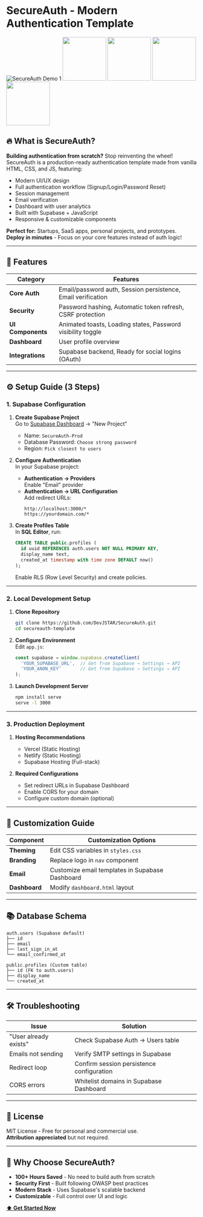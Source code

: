 # SecureAuth - Modern Authentication Template

![SecureAuth Demo 1](https://i.imgur.com/3Tq3dv3.png)
<img src="https://i.imgur.com/Z9fKAir.png" height="115px" width="auto"> <img src="https://i.imgur.com/fVc7vcx.png" height="115px" width="auto">
<img src="https://i.imgur.com/62jrYwD.png" height="115px" width="auto"> <img src="https://i.imgur.com/Za7V1SC.png" height="115px" width="auto">

## 🔥 What is SecureAuth?

**Building authentication from scratch?** Stop reinventing the wheel!  
SecureAuth is a production-ready authentication template made from vanilla HTML, CSS, and JS, featuring:

- Modern UI/UX design
- Full authentication workflow (Signup/Login/Password Reset)
- Session management
- Email verification
- Dashboard with user analytics
- Built with Supabase + JavaScript
- Responsive & customizable components

**Perfect for:** Startups, SaaS apps, personal projects, and prototypes.  
**Deploy in minutes** - Focus on your core features instead of auth logic!

---

## 🚀 Features

| Category          | Features                                                                 |
|-------------------|--------------------------------------------------------------------------|
| **Core Auth**      | Email/password auth, Session persistence, Email verification            |
| **Security**       | Password hashing, Automatic token refresh, CSRF protection              |
| **UI Components**  | Animated toasts, Loading states, Password visibility toggle             |
| **Dashboard**      | User profile overview                                                   |
| **Integrations**   | Supabase backend, Ready for social logins (OAuth)                       |

---

## ⚙️ Setup Guide (3 Steps)

### 1. Supabase Configuration

1. **Create Supabase Project**  
   Go to [Supabase Dashboard](https://supabase.com/dashboard) → "New Project"  
   - Name: `SecureAuth-Prod`
   - Database Password: `Choose strong password`
   - Region: `Pick closest to users`

2. **Configure Authentication**  
   In your Supabase project:  
   - **Authentication → Providers**  
     Enable "Email" provider
   - **Authentication → URL Configuration**  
     Add redirect URLs:
     ```text
     http://localhost:3000/*  
     https://yourdomain.com/*
     ```

3. **Create Profiles Table**  
   In **SQL Editor**, run:
   ```sql
   CREATE TABLE public.profiles (
     id uuid REFERENCES auth.users NOT NULL PRIMARY KEY,
     display_name text,
     created_at timestamp with time zone DEFAULT now()
   );
   ```
   Enable RLS (Row Level Security) and create policies.

---

### 2. Local Development Setup

1. **Clone Repository**
   ```bash
   git clone https://github.com/DevJSTAR/SecureAuth.git
   cd secureauth-template
   ```

2. **Configure Environment**  
   Edit `app.js`:
   ```javascript
   const supabase = window.supabase.createClient(
     'YOUR_SUPABASE_URL',  // Get from Supabase → Settings → API
     'YOUR_ANON_KEY'       // Get from Supabase → Settings → API
   );
   ```

3. **Launch Development Server**  
   ```bash
   npm install serve
   serve -l 3000
   ```

---

### 3. Production Deployment

1. **Hosting Recommendations**  
   - Vercel (Static Hosting)  
   - Netlify (Static Hosting)  
   - Supabase Hosting (Full-stack)

2. **Required Configurations**  
   - Set redirect URLs in Supabase Dashboard  
   - Enable CORS for your domain  
   - Configure custom domain (optional)

---

## 🎨 Customization Guide

| Component         | Customization Options                                  |
|-------------------|--------------------------------------------------------|
| **Theming**       | Edit CSS variables in `styles.css`                     |
| **Branding**      | Replace logo in `nav` component                        |
| **Email**         | Customize email templates in Supabase Dashboard        |
| **Dashboard**     | Modify `dashboard.html` layout                         |

---

## 📚 Database Schema

```text
auth.users (Supabase default)  
├── id  
├── email  
├── last_sign_in_at  
└── email_confirmed_at  

public.profiles (Custom table)  
├── id (FK to auth.users)  
├── display_name  
└── created_at  
```

---

## 🛠️ Troubleshooting

| Issue                      | Solution                                  |
|----------------------------|-------------------------------------------|
| "User already exists"      | Check Supabase Auth → Users table         |
| Emails not sending         | Verify SMTP settings in Supabase          |
| Redirect loop              | Confirm session persistence configuration |
| CORS errors                | Whitelist domains in Supabase Dashboard   |

---

## 📜 License

MIT License - Free for personal and commercial use.  
**Attribution appreciated** but not required.

---

## 🌟 Why Choose SecureAuth?

- **100+ Hours Saved** - No need to build auth from scratch
- **Security First** - Built following OWASP best practices
- **Modern Stack** - Uses Supabase's scalable backend
- **Customizable** - Full control over UI and logic

**[⬆️ Get Started Now](#-setup-guide-3-steps)**
